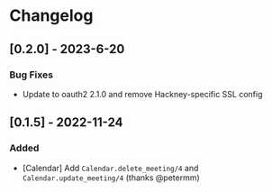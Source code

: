 # Changelog

## [0.2.0] - 2023-6-20

### Bug Fixes

- Update to oauth2 2.1.0 and remove Hackney-specific SSL config

## [0.1.5] - 2022-11-24

### Added

- [Calendar] Add `Calendar.delete_meeting/4` and `Calendar.update_meeting/4` (thanks @petermm)
